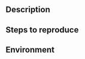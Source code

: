 <!--  

## BEFORE POSTING YOUR ISSUE

Please create GitHub issues only for bugs and feature requests. GitHub issues ARE NOT FOR SUPPORT!

- If you have questions, or need general support, send the issue to: https://wordpress.org/support/plugin/elementor 
- For help and support from the Elementor community, see: https://www.facebook.com/groups/Elementors/
- To read more about Elementor, check out our documentation: https://docs.elementor.com

===== Guidelines ====

- Search this repository (top of the page) for the issue, and make sure it has not been fixed or reported before.
- Make sure you are using the most updated versions of Elementor, WordPress & your theme.
- Deactivate all of your plugins. If this solves the problem, gradually activate your plugins one by one, until you spot the problematic plugin.
- Change your WordPress theme to WordPress TwentySixteen (or other default WordPress theme).
- If you're requesting a new feature, explain why you'd like it to be added. Try to add as much detail as you can, and be specific.

-->

## Description

<!-- Describe which problem you've encountered. What caused the issue, and what did you expect to happen. Attach screenshots and related links to help us understand the issue in more detail. -->

## Steps to reproduce

<!-- For bug reports, list all the steps needed to reproduce your issue, so we can replicate it ourselves. -->

## Environment

<!-- For bug reports, let us know about your system environment, or just grab the system info report from Elementor => System info, and paste it here or in http://pastebin.com/ -->
